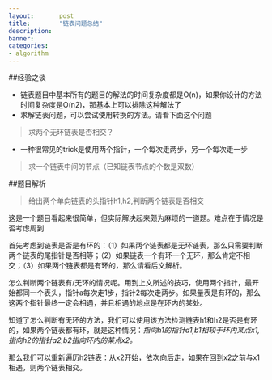 ```yaml
---
layout:       post
title:        "链表问题总结"
description: 
banner: 
categories: 
- algorithm
---
```



##经验之谈
- 链表题目中基本所有的题目的解法的时间复杂度都是O(n)，如果你设计的方法时间复杂度是O(n2)，那基本上可以排除这种解法了
- 求解链表问题，可以尝试使用转换的方法。请看下面这个问题
> 求两个无环链表是否相交？
- 一种很常见的trick是使用两个指针，一个每次走两步，另一个每次走一步
> 求一个链表中间的节点（已知链表节点的个数是双数）


##题目解析
> 给出两个单向链表的头指针h1,h2,判断两个链表是否相交

这是一个题目看起来很简单，但实际解决起来颇为麻烦的一道题。难点在于情况是否考虑周到

首先考虑到链表是否是有环的：（1）如果两个链表都是无环链表，那么只需要判断两个链表的尾指针是否相等；（2）如果链表一个有环一个无环，那么肯定不相交；（3）如果两个链表都是有环的，那么请看后文解析。

怎么判断两个链表有/无环的情况呢。用到上文所述的技巧，使用两个指针，最开始都同一个表头，指针a每次走1步，指针2每次走两步。如果量表是有环的，那么这两个指针最终一定会相遇，并且相遇的地点是在环内的某处。

知道了怎么判断有无环的方法，我们可以使用该方法检测链表h1和h2是否是有环的，如果两个链表都有环，就是这种情况：*指向h1的指针a1,b1相较于环内某点x1,指向h2的指针a2,b2指向环内的某点x2。*

那么我们可以重新遍历h2链表：从x2开始，依次向后走，如果在回到x2之前与x1相遇，则两个链表相交。